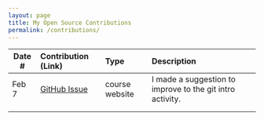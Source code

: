 ```yaml
---
layout: page
title: My Open Source Contributions
permalink: /contributions/
---
```


<!--
Type of the contribution should be "Wikipedia edit", "OpenStreet Map feature", "Documentation", "Course website", "Blog",
"Browser Add-on", etc.

The description should include a brief summary of what you did.

The link should bring us to a public page that shows your contribution. 

Replace the first row with your own contribution. 

-->





| Date #       | Contribution (Link)  | Type  | Description |
|---|:---|:---|:---|
| Feb 7  | [GitHub Issue](https://github.com/joannakl/ossd/issues/86)    | course website    |   I made a suggestion to improve to the git intro activity.    |
|     |     |     |      |
|     |     |     |      |
